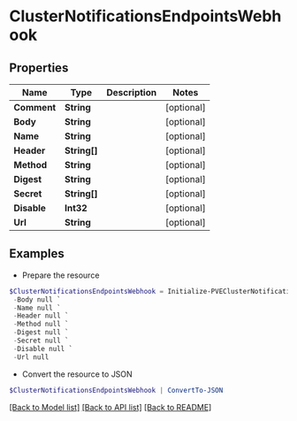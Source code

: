 # ClusterNotificationsEndpointsWebhook
## Properties

Name | Type | Description | Notes
------------ | ------------- | ------------- | -------------
**Comment** | **String** |  | [optional] 
**Body** | **String** |  | [optional] 
**Name** | **String** |  | [optional] 
**Header** | **String[]** |  | [optional] 
**Method** | **String** |  | [optional] 
**Digest** | **String** |  | [optional] 
**Secret** | **String[]** |  | [optional] 
**Disable** | **Int32** |  | [optional] 
**Url** | **String** |  | [optional] 

## Examples

- Prepare the resource
```powershell
$ClusterNotificationsEndpointsWebhook = Initialize-PVEClusterNotificationsEndpointsWebhook  -Comment null `
 -Body null `
 -Name null `
 -Header null `
 -Method null `
 -Digest null `
 -Secret null `
 -Disable null `
 -Url null
```

- Convert the resource to JSON
```powershell
$ClusterNotificationsEndpointsWebhook | ConvertTo-JSON
```

[[Back to Model list]](../README.md#documentation-for-models) [[Back to API list]](../README.md#documentation-for-api-endpoints) [[Back to README]](../README.md)

